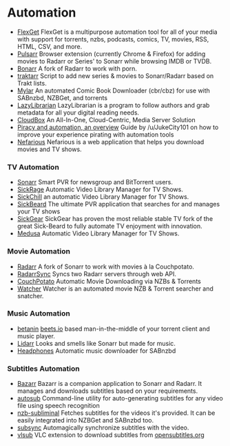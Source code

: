 # Automation

* [FlexGet](https://flexget.com/) FlexGet is a multipurpose automation tool for all of your media with support for torrents, nzbs, podcasts, comics, TV, movies, RSS, HTML, CSV, and more.
* [Pulsarr](https://github.com/roboticsound/Pulsarr) Browser extension (currently Chrome & Firefox) for adding movies to Radarr or Series' to Sonarr while browsing IMDB or TVDB.
* [Bonarr](https://github.com/klassicstudios/Bonarr) A fork of Radarr to work with porn.
* [traktarr](https://github.com/l3uddz/traktarr) Script to add new series & movies to Sonarr/Radarr based on Trakt lists.
* [Mylar](https://github.com/evilhero/mylar) An automated Comic Book Downloader (cbr/cbz) for use with SABnzbd, NZBGet, and torrents
* [LazyLibrarian](https://github.com/DobyTang/LazyLibrarian) LazyLibrarian is a program to follow authors and grab metadata for all your digital reading needs.
* [CloudBox](https://cloudbox.works/) An All-In-One, Cloud-Centric, Media Server Solution
* [Piracy and automation, an overview](https://docs.google.com/document/d/1TwUrRj982WlWUhrxvMadq6gdH0mPW0CGtHsTOFWprCo/edit) Guide by /u/JukeCity101 on how to improve your experience pirating with automation tools
* [Nefarious](https://lardbit.github.io/nefarious/) Nefarious is a web application that helps you download movies and TV shows.

### TV Automation

* [Sonarr](https://github.com/Sonarr/Sonarr)  Smart PVR for newsgroup and BitTorrent users.
* [SickRage](https://github.com/SiCKRAGE/SiCKRAGE) Automatic Video Library Manager for TV Shows.
* [SickChill](https://sickchill.github.io/) an automatic Video Library Manager for TV Shows.
* [SickBeard](http://sickbeard.com/) The ultimate PVR application that searches for and manages your TV shows
* [SickGear](https://github.com/SickGear/SickGear) SickGear has proven the most reliable stable TV fork of the great Sick-Beard to fully automate TV enjoyment with innovation.
* [Medusa](https://pymedusa.com/) Automatic Video Library Manager for TV Shows.

### Movie Automation

* [Radarr](https://radarr.video/)  A fork of Sonarr to work with movies à la Couchpotato.
* [RadarrSync](https://github.com/Sperryfreak01/RadarrSync) Syncs two Radarr servers through web API.
* [CouchPotato](https://github.com/CouchPotato/CouchPotatoServer) Automatic Movie Downloading via NZBs & Torrents
* [Watcher](https://github.com/nosmokingbandit/Watcher3) Watcher is an automated movie NZB & Torrent searcher and snatcher.

### Music Automation

* [betanin](https://github.com/sentriz/betanin) [beets.io](http://beets.io) based man-in-the-middle of your torrent client and music player.
* [Lidarr](https://github.com/lidarr/Lidarr) Looks and smells like Sonarr but made for music.
* [Headphones](https://github.com/rembo10/headphones) Automatic music downloader for SABnzbd

### Subtitles Automation

* [Bazarr](https://github.com/morpheus65535/bazarr) Bazarr is a companion application to Sonarr and Radarr. It manages and downloads subtitles based on your requirements.
* [autosub](https://github.com/agermanidis/autosub) Command-line utility for auto-generating subtitles for any video file using speech recognition
* [nzb-subliminal](https://github.com/caronc/nzb-subliminal) Fetches subtitles for the videos it's provided. It can be easily integrated into NZBGet and SABnzbd too.
* [subsync](https://github.com/smacke/subsync) Automagically synchronize subtitles with the video.
* [vlsub](https://github.com/exebetche/vlsub) VLC extension to download subtitles from [opensubtitles.org](http://opensubtitles.org)
